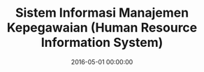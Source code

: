 ---
layout: inner
position: left
title: 'Sistem Informasi Manajemen Kepegawaian (Human Resource Information System)'
lead_text: 'Worked on both back-end and front-end side of the system.'
tags: ['MySQL', 'PHP', 'Yii 2', 'HTML', 'CSS', 'jQuery']
featured_image: '/img/posts/simpeg-birokeu-min.png'
date: 2016-05-01 00:00:00
categories: ['Web Development']
project_link: ''
button_icon: ''
button_text: ''
order: 7
visible: 1
company: 'Aditya Arta Abadi, PT'
---